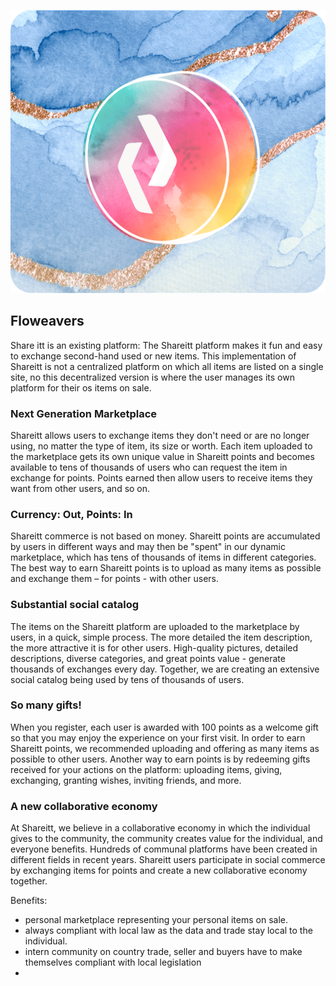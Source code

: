 <div style="text-align: center;">

![share itt](img/left-right.png)

</div>

## Floweavers

Share itt is an existing platform: The Shareitt platform makes it fun and easy to exchange second-hand used or new items.  This implementation of Shareitt is not a centralized platform on which all items are listed on a single site, no this decentralized version is where the user manages its own platform for their os items on sale.

<!--
Insert a graph that shows that everyone has their own marketplace own which they can sell anything.  Meant for communities to enhance local trade without loosing control. 
-->

### Next Generation Marketplace
Shareitt allows users to exchange items they don't need or are no longer using, no matter the type of item, its size or worth. Each item uploaded to the marketplace gets its own unique value in Shareitt points and becomes available to tens of thousands of users who can request the item in exchange for points. Points earned then allow users to receive items they want from other users, and so on.

### Currency: Out, Points: In
Shareitt commerce is not based on money. Shareitt points are accumulated by users in different ways and may then be "spent" in our dynamic marketplace, which has tens of thousands of items in different categories. The best way to earn Shareitt points is to upload as many items as possible and exchange them – for points - with other users.

### Substantial social catalog
The items on the Shareitt platform are uploaded to the marketplace by users, in a quick, simple process. The more detailed the item description, the more attractive it is for other users. High-quality pictures, detailed descriptions, diverse categories, and great points value - generate thousands of exchanges every day. Together, we are creating an extensive social catalog being used by tens of thousands of users.

### So many gifts!
When you register, each user is awarded with 100 points as a welcome gift so that you may enjoy the experience on your first visit. In order to earn Shareitt points, we recommended uploading and offering as many items as possible to other users. Another way to earn points is by redeeming gifts received for your actions on the platform: uploading items, giving, exchanging, granting wishes, inviting friends, and more.

### A new collaborative economy
At Shareitt, we believe in a collaborative economy in which the individual gives to the community, the community creates value for the individual, and everyone benefits. Hundreds of communal platforms have been created in different fields in recent years. Shareitt users participate in social commerce by exchanging items for points and create a new collaborative economy together.

Benefits:
- personal marketplace representing your personal items on sale.
- always compliant with local law as the data and trade stay local to the individual.
- intern community on country trade, seller and buyers have to make themselves compliant with local legislation
- 